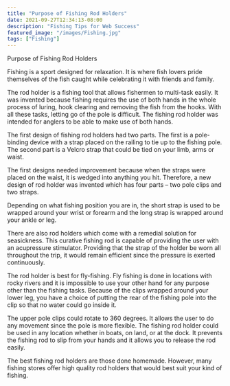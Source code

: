 ```yaml
---
title: "Purpose of Fishing Rod Holders"
date: 2021-09-27T12:34:13-08:00
description: "Fishing Tips for Web Success"
featured_image: "/images/Fishing.jpg"
tags: ["Fishing"]
---
```


Purpose of Fishing Rod Holders


Fishing is a sport designed for relaxation.  It is where fish lovers pride themselves of the fish caught while celebrating it with friends and family.  

The rod holder is a fishing tool that allows fishermen to multi-task easily. It was invented because fishing requires the use of both hands in the whole process of luring, hook clearing and removing the fish from the hooks. With all these tasks, letting go of the pole is difficult. The fishing rod holder was intended for anglers to be able to make use of both hands.

The first design of fishing rod holders had two parts. The first is a pole-binding device with a strap placed on the railing to tie up to the fishing pole. The second part is a Velcro strap that could be tied on your limb, arms or waist. 

The first designs needed improvement because when the straps were placed on the waist, it is wedged into anything you hit. Therefore, a new design of rod holder was invented which has four parts – two pole clips and two straps. 

Depending on what fishing position you are in, the short strap is used to be wrapped around your wrist or forearm and the long strap is wrapped around your ankle or leg. 

There are also rod holders which come with a remedial solution for seasickness. This curative fishing rod is capable of providing the user with an acupressure stimulator. Providing that the strap of the holder be worn all throughout the trip, it would remain efficient since the pressure is exerted continuously. 

The rod holder is best for fly-fishing. Fly fishing is done in locations with rocky rivers and it is impossible to use your other hand for any purpose other than the fishing tasks. Because of the clips wrapped around your lower leg, you have a choice of putting the rear of the fishing pole into the clip so that no water could go inside it. 

The upper pole clips could rotate to 360 degrees. It allows the user to do any movement since the pole is more flexible. The fishing rod holder could be used in any location whether in boats, on land, or at the dock. It prevents the fishing rod to slip from your hands and it allows you to release the rod easily.

The best fishing rod holders are those done homemade. However, many fishing stores offer high quality rod holders that would best suit your kind of fishing.

